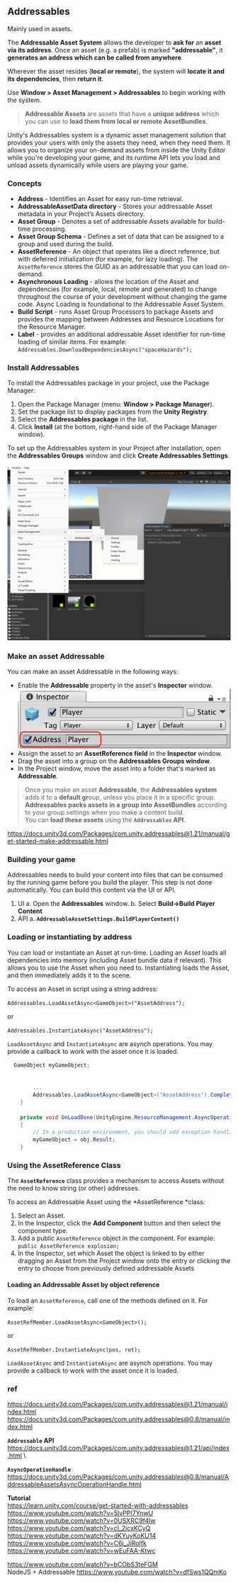 ## Addressables
Mainly used in assets.

The **Addressable Asset System** allows the developer to **ask for** an **asset** **via its address**. Once an asset (e.g. a prefab) is marked **"addressable"**, it **generates an address which can be called from anywhere**. 

Wherever the asset resides (**local or remote**), the system will **locate it and its dependencies**, then **return it**.

Use **Window > Asset Management > Addressables** to begin working with the system.




> **Addressable Assets** are assets that have a **unique address** which you can use to **load them from local or remote AssetBundles**.

Unity's Addressables system is a dynamic asset management solution that provides your users with only the assets they need, when they need them. It allows you to organize your on-demand assets from inside the Unity Editor while you're developing your game, and its runtime API lets you load and unload assets dynamically while users are playing your game.



### Concepts

-   **Address** - Identifies an Asset for easy run-time retrieval.
-   **AddressableAssetData directory** - Stores your addressable Asset metadata in your Project’s Assets directory.
-   **Asset Group** - Denotes a set of addressable Assets available for build-time processing.
-   **Asset Group Schema** - Defines a set of data that can be assigned to a group and used during the build.
-   **AssetReference** - An object that operates like a direct reference, but with deferred initialization (for example, for lazy loading). The `AssetReference` stores the GUID as an addressable that you can load on-demand.
-   **Asynchronous Loading** - allows the location of the Asset and dependencies (for example, local, remote and generated) to change throughout the course of your development without changing the game code. Async Loading is foundational to the Addressable Asset System.
-   **Build Script** - runs Asset Group Processors to package Assets and provides the mapping between Addresses and Resource Locations for the Resource Manager.
-   **Label** - provides an additional addressable Asset identifier for run-time loading of similar items. For example: `Addressables.DownloadDependenciesAsync("spaceHazards");`


    
### Install Addressables
To install the Addressables package in your project, use the Package Manager:

1.  Open the Package Manager (menu: **Window > Package Manager**).
2.  Set the package list to display packages from the **Unity Registry**.
3.  Select the **Addressables package** in the list.
4.  Click **Install** (at the bottom, right-hand side of the Package Manager window).

To set up the Addressables system in your Project after installation, open the **Addressables Groups** window and click **Create Addressables Settings**.

![](./img/Addressable.png)


### Make an asset Addressable

You can make an asset Addressable in the following ways:

-   Enable the **Addressable** property in the asset's **Inspector** window.
    ![](./img/inspectorcheckbox.png)
-   Assign the asset to an **AssetReference field** in the **Inspector** window.
-   Drag the asset into a group on the **Addressables Groups window**.
-   In the Project window, move the asset into a folder that's marked as **Addressable**.

> Once you make an asset **Addressable**, the **Addressables system** adds it to a **default gr**oup, unless you place it in a specific group. **Addressables packs assets in a group into AssetBundles** according to your group settings when you make a content build. \
> You can **load these assets** using the **`Addressables` API**.


https://docs.unity3d.com/Packages/com.unity.addressables@1.21/manual/get-started-make-addressable.html

### Building your game

Addressables needs to build your content into files that can be consumed by the running game before you build the player. This step is not done automatically. You can build this content via the UI or API.

1.  UI a. Open the **Addressables** window. b. Select **Build->Build Player Content**
2.  API a. **`AddressableAssetSettings.BuildPlayerContent()`**

### Loading or instantiating by address

You can load or instantiate an Asset at run-time. Loading an Asset loads all dependencies into memory (including Asset bundle data if relevant). This allows you to use the Asset when you need to. Instantiating loads the Asset, and then immediately adds it to the scene.

To access an Asset in script using a string address:

`Addressables.LoadAssetAsync<GameObject>("AssetAddress");`

or

`Addressables.InstantiateAsync("AssetAddress");`

`LoadAssetAsync` and `InstantiateAsync` are asynch operations. You may provide a callback to work with the asset once it is loaded. 

```cs
  GameObject myGameObject;


        ...
        Addressables.LoadAssetAsync<GameObject>("AssetAddress").Completed += OnLoadDone;
    }

    private void OnLoadDone(UnityEngine.ResourceManagement.AsyncOperations.AsyncOperationHandle<GameObject> obj)
    {
        // In a production environment, you should add exception handling to catch scenarios such as a null result;
        myGameObject = obj.Result;
    }

```


### Using the AssetReference Class

The **`AssetReference`** class provides a mechanism to access Assets without the need to know string (or other) addresses.

To access an Addressable Asset using the \*AssetReference \*class:

1.  Select an Asset.
2.  In the Inspector, click the **Add Component** button and then select the component type.
3.  Add a public `AssetReference` object in the component. For example: `public AssetReference explosion;`
4.  In the Inspector, set which Asset the object is linked to by either dragging an Asset from the Project window onto the entry or clicking the entry to choose from previously defined addressable Assets

   
#### Loading an Addressable Asset by object reference

To load an `AssetReference`, call one of the methods defined on it. For example:

`AssetRefMember.LoadAssetAsync<GameObject>();`

or

`AssetRefMember.InstantiateAsync(pos, rot);`

`LoadAssetAsync` and `InstantiateAsync` are asynch operations. You may provide a callback to work with the asset once it is loaded.



### ref

https://docs.unity3d.com/Packages/com.unity.addressables@1.21/manual/index.html \
https://docs.unity3d.com/Packages/com.unity.addressables@0.8/manual/index.html


**`Addressable` API** \
https://docs.unity3d.com/Packages/com.unity.addressables@1.21/api/index.html \

**`AsyncOperationHandle`** \
https://docs.unity3d.com/Packages/com.unity.addressables@0.8/manual/AddressableAssetsAsyncOperationHandle.html


**Tutorial** \
https://learn.unity.com/course/get-started-with-addressables \
https://www.youtube.com/watch?v=5IvPPI7YnwU \
https://www.youtube.com/watch?v=0USXRC9f4Iw \
https://www.youtube.com/watch?v=cl_2icxKCyQ \
https://www.youtube.com/watch?v=dKYuyKoKU14 \
https://www.youtube.com/watch?v=C6i_JiRoIfk \
https://www.youtube.com/watch?v=wEuFAA-Ktwc


https://www.youtube.com/watch?v=bCObS3teFGM \
NodeJS + Addressable
https://www.youtube.com/watch?v=dfSws1QQmKo


